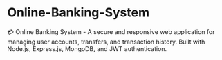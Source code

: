 # Online-Banking-System
💳 Online Banking System - A secure and responsive web application for managing user accounts, transfers, and transaction history. Built with Node.js, Express.js, MongoDB, and JWT authentication.
